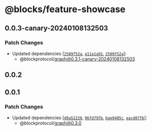 # @blocks/feature-showcase

## 0.0.3-canary-20240108132503

### Patch Changes

- Updated dependencies [[`2509f52a`](https://github.com/blockprotocol/blockprotocol/commit/2509f52afd71f503a4576aab54f9b69304a99257), [`a11a1a91`](https://github.com/blockprotocol/blockprotocol/commit/a11a1a912a9f7c8411dcb4be543077a4602e7ef8), [`2509f52a`](https://github.com/blockprotocol/blockprotocol/commit/2509f52afd71f503a4576aab54f9b69304a99257)]:
  - @blockprotocol/graph@0.3.1-canary-20240108132503

## 0.0.2

## 0.0.1

### Patch Changes

- Updated dependencies [[`d0a52220`](https://github.com/blockprotocol/blockprotocol/commit/d0a522208bc0765e2d7865d61ec06776420e69ac), [`96fd797b`](https://github.com/blockprotocol/blockprotocol/commit/96fd797bea62204386ad23514a76a7e9c5a1cbc3), [`bae9405c`](https://github.com/blockprotocol/blockprotocol/commit/bae9405c0a7d0f8312b416d845aaa3069dfe61d9), [`eacd07fb`](https://github.com/blockprotocol/blockprotocol/commit/eacd07fb3009b35e7c30f8be11e3e136651f41c2)]:
  - @blockprotocol/graph@0.3.0
